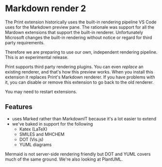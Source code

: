 # Markdown render 2

The Print extension historically uses the built-in rendering pipeline VS Code uses for the Markdown preview pane. The rationale was support for all the Mardown extensions that support the built-in renderer. Unfortunately Microsoft changes the built-in rendering without notice or regard for third party requirements.

Therefore we are preparing to use our own, independent rendering pipeline. This is an experimental release.

Print supports third party rendering plugins. You can even _replace_ an existing renderer, and that's how this preview works. When you install this extension it replaces Print's Markdown renderer. If you have problems with it, you can disable or remove this extension to go back to the old renderer. 

You may need to restart extensions.

## Features

- uses Marked rather than MarkdownIT because it's a lot easier to extend
- we've baked in support for the following
  - Katex (LaTeX)
  - SMILES and MHCHEM
  - DOT (Vis.js)
  - YUML diagrams

Mermaid is not server-side rendering friendly but DOT and YUML covers much of the same ground. We're also looking at PlantUML.
